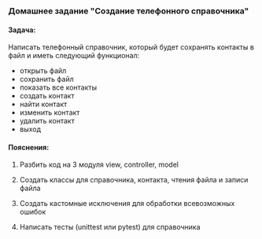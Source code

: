 ### Домашнее задание "Создание телефонного справочника"

#### Задача:
Написать телефонный справочник, который будет сохранять контакты в файл и иметь следующий функционал:
- открыть файл
- сохранить файл
- показать все контакты
- создать контакт
- найти контакт
- изменить контакт
- удалить контакт
- выход

#### Пояснения:
1. Разбить код на 3 модуля view, controller, model

2. Создать классы для справочника, контакта, чтения файла и записи файла

3. Создать кастомные исключения для обработки всевозможных ошибок

4. Написать тесты (unittest или pytest) для справочника 
